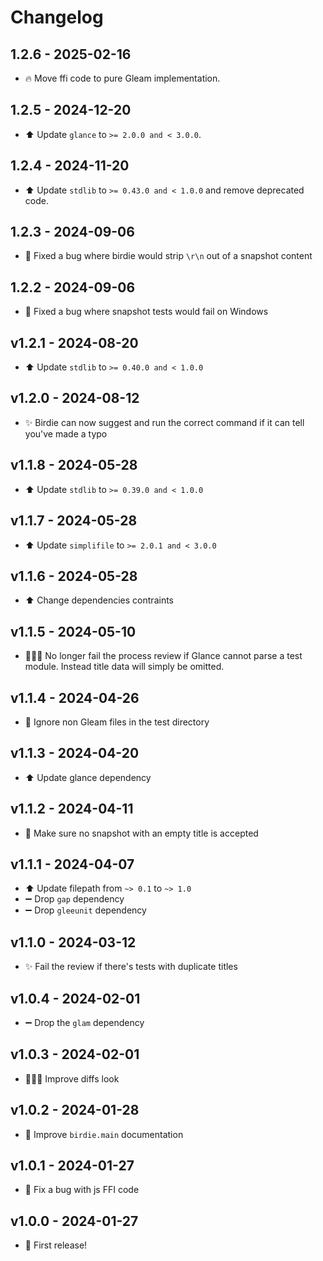 # Changelog

## 1.2.6 - 2025-02-16

- 🔥 Move ffi code to pure Gleam implementation.

## 1.2.5 - 2024-12-20

- ⬆️ Update `glance` to `>= 2.0.0 and < 3.0.0`.

## 1.2.4 - 2024-11-20

- ⬆️ Update `stdlib` to `>= 0.43.0 and < 1.0.0` and remove deprecated code.

## 1.2.3 - 2024-09-06

- 🐛 Fixed a bug where birdie would strip `\r\n` out of a snapshot content

## 1.2.2 - 2024-09-06

- 🐛 Fixed a bug where snapshot tests would fail on Windows

## v1.2.1 - 2024-08-20

- ⬆️ Update `stdlib` to `>= 0.40.0 and < 1.0.0`

## v1.2.0 - 2024-08-12

- ✨ Birdie can now suggest and run the correct command if it can tell you've
  made a typo

## v1.1.8 - 2024-05-28

- ⬆️ Update `stdlib` to `>= 0.39.0 and < 1.0.0`

## v1.1.7 - 2024-05-28

- ⬆️ Update `simplifile` to `>= 2.0.1 and < 3.0.0`

## v1.1.6 - 2024-05-28

- ⬆️ Change dependencies contraints

## v1.1.5 - 2024-05-10

- 🧑🏻‍💻 No longer fail the process review if Glance cannot parse a test module.
  Instead title data will simply be omitted.

## v1.1.4 - 2024-04-26

- 🐛 Ignore non Gleam files in the test directory

## v1.1.3 - 2024-04-20

- ⬆️ Update glance dependency

## v1.1.2 - 2024-04-11

- 🐛 Make sure no snapshot with an empty title is accepted

## v1.1.1 - 2024-04-07

- ⬆️ Update filepath from `~> 0.1` to `~> 1.0`
- ➖ Drop `gap` dependency
- ➖ Drop `gleeunit` dependency

## v1.1.0 - 2024-03-12

- ✨ Fail the review if there's tests with duplicate titles

## v1.0.4 - 2024-02-01

- ➖ Drop the `glam` dependency

## v1.0.3 - 2024-02-01

- 🧑🏻‍💻 Improve diffs look

## v1.0.2 - 2024-01-28

- 📝 Improve `birdie.main` documentation

## v1.0.1 - 2024-01-27

- 🐛 Fix a bug with js FFI code

## v1.0.0 - 2024-01-27

- 🎉 First release!
